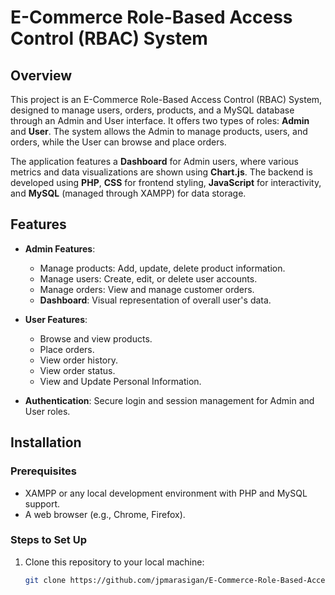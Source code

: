 # E-Commerce Role-Based Access Control (RBAC) System

## Overview

This project is an E-Commerce Role-Based Access Control (RBAC) System, designed to manage users, orders, products, and a MySQL database through an Admin and User interface. It offers two types of roles: **Admin** and **User**. The system allows the Admin to manage products, users, and orders, while the User can browse and place orders.

The application features a **Dashboard** for Admin users, where various metrics and data visualizations are shown using **Chart.js**. The backend is developed using **PHP**, **CSS** for frontend styling, **JavaScript** for interactivity, and **MySQL** (managed through XAMPP) for data storage.

## Features

- **Admin Features**:
  - Manage products: Add, update, delete product information.
  - Manage users: Create, edit, or delete user accounts.
  - Manage orders: View and manage customer orders.
  - **Dashboard**: Visual representation of overall user's data.

- **User Features**:
  - Browse and view products.
  - Place orders.
  - View order history.
  - View order status.
  - View and Update Personal Information.

- **Authentication**: Secure login and session management for Admin and User roles.

## Installation

### Prerequisites

- XAMPP or any local development environment with PHP and MySQL support.
- A web browser (e.g., Chrome, Firefox).
  
### Steps to Set Up

1. Clone this repository to your local machine:
   ```bash
   git clone https://github.com/jpmarasigan/E-Commerce-Role-Based-Access-Control-System.git
